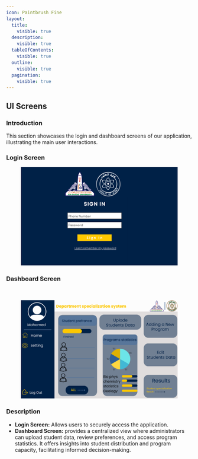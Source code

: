```yaml
---
icon: Paintbrush Fine
layout:
  title:
    visible: true
  description:
    visible: true
  tableOfContents:
    visible: true
  outline:
    visible: true
  pagination:
    visible: true
---
```


## UI Screens

### Introduction

This section showcases the login and dashboard screens of our application, illustrating the main user interactions.

### Login Screen
<div align="left"><figure><img src="../.gitbook/assets/login-screen.png" alt="Login Screen" width="700"><figcaption></figcaption></figure></div>


### Dashboard Screen
![]()
<div align="left"><figure><img src="../.gitbook/assets/dashboard-screen.png" alt="Dashboard Screen" width="700"><figcaption></figcaption></figure></div>

### Description

- **Login Screen:** Allows users to securely access the application.
- **Dashboard Screen:** provides a centralized view where administrators can upload student data, review preferences, and access program statistics. It offers insights into student distribution and program capacity, facilitating informed decision-making.


